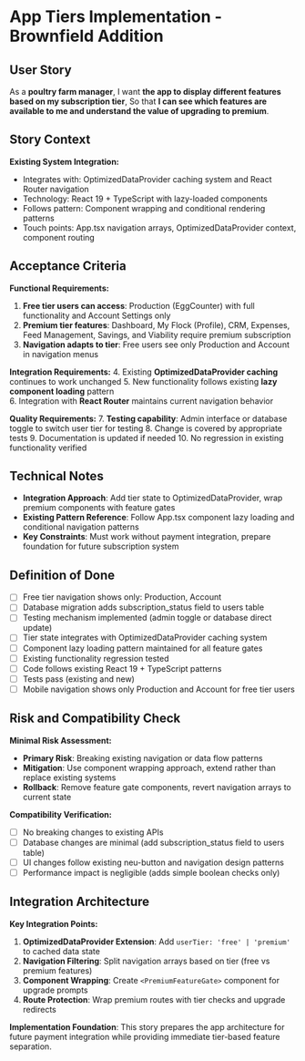 # App Tiers Implementation - Brownfield Addition

## User Story

As a **poultry farm manager**,
I want **the app to display different features based on my subscription tier**,
So that **I can see which features are available to me and understand the value of upgrading to premium**.

## Story Context

**Existing System Integration:**

- Integrates with: OptimizedDataProvider caching system and React Router navigation
- Technology: React 19 + TypeScript with lazy-loaded components
- Follows pattern: Component wrapping and conditional rendering patterns
- Touch points: App.tsx navigation arrays, OptimizedDataProvider context, component routing

## Acceptance Criteria

**Functional Requirements:**

1. **Free tier users can access**: Production (EggCounter) with full functionality and Account Settings only
2. **Premium tier features**: Dashboard, My Flock (Profile), CRM, Expenses, Feed Management, Savings, and Viability require premium subscription
3. **Navigation adapts to tier**: Free users see only Production and Account in navigation menus

**Integration Requirements:**
4. Existing **OptimizedDataProvider caching** continues to work unchanged
5. New functionality follows existing **lazy component loading** pattern  
6. Integration with **React Router** maintains current navigation behavior

**Quality Requirements:**
7. **Testing capability**: Admin interface or database toggle to switch user tier for testing
8. Change is covered by appropriate tests
9. Documentation is updated if needed
10. No regression in existing functionality verified

## Technical Notes

- **Integration Approach**: Add tier state to OptimizedDataProvider, wrap premium components with feature gates
- **Existing Pattern Reference**: Follow App.tsx component lazy loading and conditional navigation patterns
- **Key Constraints**: Must work without payment integration, prepare foundation for future subscription system

## Definition of Done

- [ ] Free tier navigation shows only: Production, Account
- [ ] Database migration adds subscription_status field to users table
- [ ] Testing mechanism implemented (admin toggle or database direct update)
- [ ] Tier state integrates with OptimizedDataProvider caching system
- [ ] Component lazy loading pattern maintained for all feature gates
- [ ] Existing functionality regression tested
- [ ] Code follows existing React 19 + TypeScript patterns
- [ ] Tests pass (existing and new)
- [ ] Mobile navigation shows only Production and Account for free tier users

## Risk and Compatibility Check

**Minimal Risk Assessment:**
- **Primary Risk**: Breaking existing navigation or data flow patterns
- **Mitigation**: Use component wrapping approach, extend rather than replace existing systems
- **Rollback**: Remove feature gate components, revert navigation arrays to current state

**Compatibility Verification:**
- [ ] No breaking changes to existing APIs
- [ ] Database changes are minimal (add subscription_status field to users table)
- [ ] UI changes follow existing neu-button and navigation design patterns  
- [ ] Performance impact is negligible (adds simple boolean checks only)

## Integration Architecture

**Key Integration Points:**

1. **OptimizedDataProvider Extension**: Add `userTier: 'free' | 'premium'` to cached data state
2. **Navigation Filtering**: Split navigation arrays based on tier (free vs premium features)  
3. **Component Wrapping**: Create `<PremiumFeatureGate>` component for upgrade prompts
4. **Route Protection**: Wrap premium routes with tier checks and upgrade redirects

**Implementation Foundation**: This story prepares the app architecture for future payment integration while providing immediate tier-based feature separation.